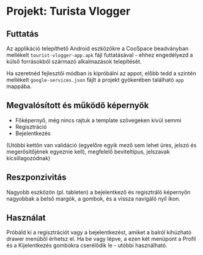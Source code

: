 
# Projekt: Turista Vlogger

## Futtatás

Az applikáció telepíthető Android eszközökre a CooSpace beadványban mellékelt `tourist-vlogger-app.apk` fájl futtatásával - ehhez engedélyezd a külső forrásokból származó alkalmazások telepítését.

Ha szeretnéd fejlesztői módban is kipróbálni az appot, előbb tedd a szintén mellékelt `google-services.json` fájlt a projekt gyökerében található `app` mappába.

## Megvalósított és működő képernyők

- Főképernyő, még nincs rajtuk a template szövegeken kívül semmi
- Regisztráció
- Bejelentkezés

(Utóbbi kettőn van validáció (egyelőre egyik mező sem lehet üres, jelszó és megerősítőjének egyeznie kell), megfelelő beviteltípus, jelszavak kicsillagozódnak)

## Reszponzivitás

Nagyobb eszközön (pl. tableten) a bejelentkező és regisztráló képernyőn nagyobbak a belső margók, a gombok, és a vissza navigáló nyíl ikon.

## Használat

Próbáld ki a regisztrációt vagy a bejelentkezést, amiket a balról kihúzható drawer menüből érhetsz el. Ha be vagy lépve, a ezen két menüpont a Profil és a Kijelentkezés gombokra cserélődik le - utóbbi használható.
